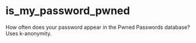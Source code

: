 # is_my_password_pwned
How often does your password appear in the Pwned Passwords database? Uses k-anonymity.
